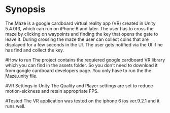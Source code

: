 # Synopsis
The Maze is a google cardboard virtual reality app (VR) created in Unity 5.4.0f3, which can run on iPhone 6 and later.
The user has to cross the maze by clicking on waypoints and finding the key that opens the gate to leave it. During
crossing the maze the user can collect coins that are displayed for a few seconds in the UI. The user gets notified
via the UI if he has find and collect the key.

#How to run
The project contains the requiered google cardboard VR library which you can find in the assets folder. So you don't
need to download it from google cardboard developers page. You only have to run the the Maze.unity file. 

#VR Settings in Unity
The Quality and Player settings are set to reduce motion-sickness and retain appropriate FPS.

#Tested
The VR application was tested on the iphone 6 ios ver.9.2.1 and it runs well.



